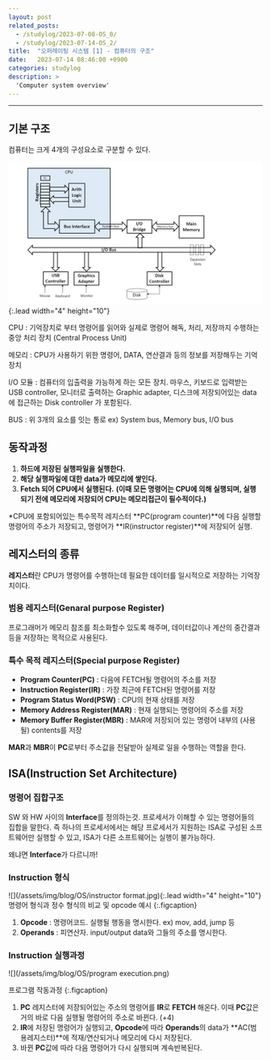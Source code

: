 ```yaml
---
layout: post
related_posts:
  - /studylog/2023-07-08-OS_0/
  - /studylog/2023-07-14-OS_2/
title:  "오퍼레이팅 시스템 [1] - 컴퓨터의 구조"
date:   2023-07-14 08:46:00 +0900
categories: studylog
description: >
  'Computer system overview'
---
```

* * *
## 기본 구조
컴퓨터는 크게 4개의 구성요소로 구분할 수 있다.

![](/assets/img/blog/OS/CPU.jpg){:.lead width="4" height="10"}

CPU 
: 기억장치로 부터 명령어를 읽어와 실제로 명령어 해독, 처리, 저장까지 수행하는 중앙 처리 장치 (Central Process Unit) 

메모리 
: CPU가 사용하기 위한 명령어, DATA, 연산결과 등의 정보를 저장해두는 기억장치

I/O 모듈 
: 컴퓨터의 입출력을 가능하게 하는 모든 장치. 마우스, 키보드로 입력받는 USB controller, 모니터로 출력하는 Graphic adapter, 디스크에 저장되어있는 data에 접근하는 Disk controller 가 포함된다.

BUS 
: 위 3개의 요소를 잇는 통로 ex) System bus, Memory bus, I/O bus

## 동작과정

1. **하드에 저장된 실행파일을 실행한다.**
2. **해당 실행파일에 대한 data가 메모리에 쌓인다.**
3. **Fetch 되어 CPU에서 실행된다.**
**(이때 모든 명령어는 CPU에 의해 실행되며, 실행되기 전에 메모리에 저장되어 CPU는 메모리접근이 필수적이다.)**

 *CPU에 포함되어있는 특수목적 레지스터 **PC(program counter)**에 다음 실행할 명령어의 주소가 저장되고, 명령어가 **IR(instructor register)**에 저장되어 실행.

## 레지스터의 종류

**레지스터**란 CPU가 명령어를 수행하는데 필요한 데이터를 일시적으로 저장하는 기억장치이다.
  
### 범용 레지스터(Genaral purpose Register)
프로그래머가 메모리 참조를 최소화할수 있도록 해주며, 데이터값이나 계산의 중간결과등을 저장하는 목적으로 사용된다.

### 특수 목적 레지스터(Special purpose Register)
* **Program Counter(PC)** : 다음에 FETCH될 명령어의 주소를 저장
* **Instruction Register(IR)** : 가장 최근에 FETCH된 명령어를 저장
* **Program Status Word(PSW)** : CPU의 현재 상태를 저장
* **Memory Address Register(MAR)** : 현재 실행되는 명령어의 주소를 저장
* **Memory Buffer Register(MBR)** : MAR에 저장되어 있는 명령어 내부의 (사용될) contents를 저장

**MAR**과 **MBR**이 **PC**로부터 주소값을 전달받아 실제로 일을 수행하는 역할을 한다.

## ISA(Instruction Set Architecture)

### 명령어 집합구조

SW 와 HW 사이의 **Interface**를 정의하는것.  프로세서가 이해할 수 있는 명령어들의 집합을 말한다. 즉 하나의 프로세서에서는 해당 프로세서가 지원하는 ISA로 구성된 소프트웨어만 실행할 수 있고, ISA가 다른 소프트웨어는 실행이 불가능하다.

왜냐면 **Interface**가 다르니까!

### Instruction 형식

![](/assets/img/blog/OS/instructor format.jpg){:.lead width="4" height="10"} 
명령어 형식과 정수 형식의 비교 및 opcode 예시
{:.figcaption}

1. **Opcode** : 명령어코드. 실행될 행동을 명시한다. ex) mov, add, jump 등
2. **Operands** : 피연산자. input/output data와 그들의 주소를 명시한다.

### Instruction 실행과정

![](/assets/img/blog/OS/program execution.png)

프로그램 작동과정
{:.figcaption}

1. **PC** 레지스터에 저장되어있는 주소의 명령어를 **IR**로 **FETCH** 해온다. 이때 **PC**값은 거의 바로 다음 실행될 명령어의 주소로 바뀐다. (+4)
2. **IR**에 저장된 명령어가 실행되고, **Opcode**에 따라 **Operands**의 data가 **AC(범용레지스터)**에 적재/연산되거나 메모리에 다시 저장된다.
3. 바뀐 **PC**값에 따라 다음 명령어가 다시 실행되며 계속반복된다.